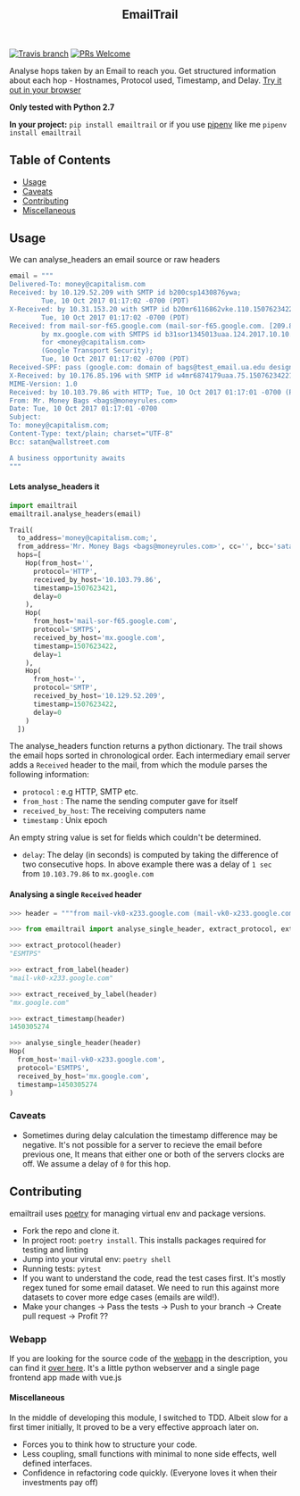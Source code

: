 <h2 align="center"> EmailTrail </h2> <br>
<p align="center">
<!-- <img alt="logo" title="logo" src="http://i.imgur.com/VShxJHs.png" width="450"> -->
</p>

[![Travis branch](https://img.shields.io/travis/akshayKMR/emailtrail/master.svg?style=flat-square)](https://travis-ci.org/akshayKMR/emailtrail)
[![PRs Welcome](https://img.shields.io/badge/PRs-welcome-brightgreen.svg?style=flat-square)](http://makeapullrequest.com)


Analyse hops taken by an Email to reach you. Get structured information about each hop - Hostnames, Protocol used, Timestamp, and Delay. [Try it out in your browser](https://emailtrail.herokuapp.com/)


**Only tested with Python 2.7**

**In your project:** `pip install emailtrail` or if you use [pipenv](http://pipenv.org/) like me `pipenv install emailtrail`

<!-- START doctoc generated TOC please keep comment here to allow auto update -->
<!-- DON'T EDIT THIS SECTION, INSTEAD RE-RUN doctoc TO UPDATE -->
## Table of Contents

- [Usage](#usage)
- [Caveats](#caveats)
- [Contributing](#contributing)
- [Miscellaneous](#miscellaneous)

<!-- END doctoc generated TOC please keep comment here to allow auto update -->

## Usage

We can analyse_headers an email source or raw headers
```python
email = """
Delivered-To: money@capitalism.com
Received: by 10.129.52.209 with SMTP id b200csp1430876ywa;
        Tue, 10 Oct 2017 01:17:02 -0700 (PDT)
X-Received: by 10.31.153.20 with SMTP id b20mr6116862vke.110.1507623422746;
        Tue, 10 Oct 2017 01:17:02 -0700 (PDT)
Received: from mail-sor-f65.google.com (mail-sor-f65.google.com. [209.85.220.65])
        by mx.google.com with SMTPS id b31sor1345013uaa.124.2017.10.10.01.17.02
        for <money@capitalism.com>
        (Google Transport Security);
        Tue, 10 Oct 2017 01:17:02 -0700 (PDT)
Received-SPF: pass (google.com: domain of bags@test_email.ua.edu designates 209.85.220.65 as permitted sender) client-ip=209.85.220.65;
X-Received: by 10.176.85.196 with SMTP id w4mr6874179uaa.75.1507623422198; Tue, 10 Oct 2017 01:17:02 -0700 (PDT)
MIME-Version: 1.0
Received: by 10.103.79.86 with HTTP; Tue, 10 Oct 2017 01:17:01 -0700 (PDT)
From: Mr. Money Bags <bags@moneyrules.com>
Date: Tue, 10 Oct 2017 01:17:01 -0700
Subject:
To: money@capitalism.com;
Content-Type: text/plain; charset="UTF-8"
Bcc: satan@wallstreet.com

A business opportunity awaits
"""
```

#### Lets analyse_headers it

```python
import emailtrail
emailtrail.analyse_headers(email)
```

```python
Trail(
  to_address='money@capitalism.com;',
  from_address='Mr. Money Bags <bags@moneyrules.com>', cc='', bcc='satan@wallstreet.com',
  hops=[
    Hop(from_host='',
      protocol='HTTP',
      received_by_host='10.103.79.86',
      timestamp=1507623421,
      delay=0
    ),
    Hop(
      from_host='mail-sor-f65.google.com',
      protocol='SMTPS',
      received_by_host='mx.google.com',
      timestamp=1507623422,
      delay=1
    ),
    Hop(
      from_host='',
      protocol='SMTP',
      received_by_host='10.129.52.209',
      timestamp=1507623422,
      delay=0
    )
  ])
```
The analyse_headers function returns a python dictionary.
The trail shows the email hops sorted in chronological order. Each intermediary email server adds a `Received` header to the mail, from which the module parses the following information:

- `protocol`  : e.g HTTP, SMTP etc.
- `from_host`      : The name the sending computer gave for itself
- `received_by_host`: The receiving computers name
- `timestamp` : Unix epoch

An empty string value is set for fields which couldn't be determined.
- `delay`: The delay (in seconds) is computed by taking the difference of two consecutive hops. In above example there was
a delay of `1 sec ` from `10.103.79.86` to `mx.google.com`

#### Analysing a single `Received` header

```python
>>> header = """from mail-vk0-x233.google.com (mail-vk0-x233.google.com. [2607:f8b0:400c:c05::233])\n        by mx.google.com with ESMTPS id d124si110912930vka.142.2016.01.12.10.20.45\n        for <support@peacedojo.com>\n        (version=TLS1_2 cipher=ECDHE-RSA-AES128-GCM-SHA256 bits=128/128);\n        Wed, 16 Dec 2015 16:34:34 -0600 """

>>> from emailtrail import analyse_single_header, extract_protocol, extract_from_label, extract_received_by_label, extract_timestamp

>>> extract_protocol(header)
"ESMTPS"

>>> extract_from_label(header)
"mail-vk0-x233.google.com"

>>> extract_received_by_label(header)
"mx.google.com"

>>> extract_timestamp(header)
1450305274

>>> analyse_single_header(header)
Hop(
  from_host='mail-vk0-x233.google.com',
  protocol='ESMTPS',
  received_by_host='mx.google.com',
  timestamp=1450305274
)
```



### Caveats

- Sometimes during delay calculation the timestamp difference may be negative. 
It's not possible for a server to recieve the email before previous one,
It means that either one or both of the servers clocks are off.
We assume a delay of `0` for this hop.

## Contributing
emailtrail uses [poetry](https://python-poetry.org/) for managing virtual env and package versions.
- Fork the repo and clone it.
- In project root: `poetry install`. This installs packages required for testing and linting
- Jump into your virutal env: `poetry shell`
- Running tests: `pytest`
- If you want to understand the code, read the test cases first. It's mostly regex tuned for some email dataset. We need to run this against more datasets to cover more edge cases (emails are wild!).
- Make your changes -> Pass the tests -> Push to your branch -> Create pull request -> Profit ??


### Webapp

If you are looking for the source code of the [webapp](https://emailtrail.herokuapp.com/) in the description, you can find it [over here](https://github.com/akshayKMR/emailtrail-webapp). It's a little python webserver and a single page frontend app made with vue.js


#### Miscellaneous

In the middle of developing this module, I switched to TDD. Albeit slow for a first timer initially, It proved to be a very effective approach later on.
- Forces you to think how to structure your code.
- Less coupling, small functions with minimal to none side effects, well defined interfaces.
- Confidence in refactoring code quickly. (Everyone loves it when their investments pay off)




